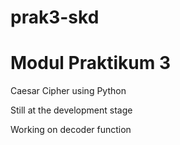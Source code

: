 # prak3-skd
# Modul Praktikum 3

Caesar Cipher using Python

Still at the development stage

Working on decoder function
